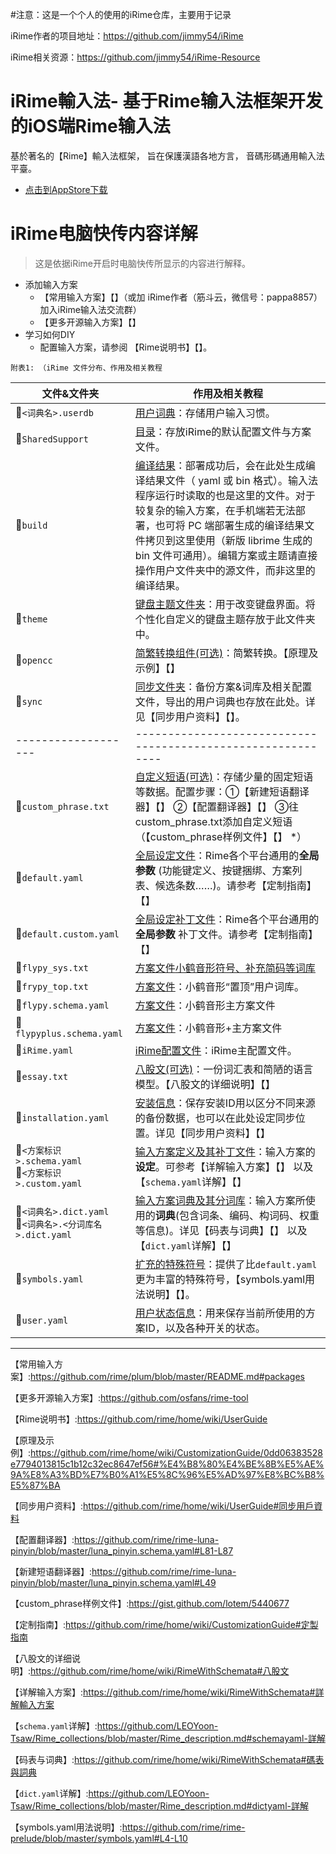 #注意：这是一个个人的使用的iRime仓库，主要用于记录

iRime作者的项目地址：https://github.com/jimmy54/iRime

iRime相关资源：https://github.com/jimmy54/iRime-Resource

# iRime輸入法-   基于Rime输入法框架开发的iOS端Rime输入法

基於著名的【Rime】輸入法框架，
旨在保護漢語各地方言，
音碼形碼通用輸入法平臺。

- [点击到AppStore下载](https://itunes.apple.com/cn/app/irime输入法/id1142623977?mt=8)


# iRime电脑快传内容详解

> 这是依据iRime开启时电脑快传所显示的内容进行解释。


- 添加输入方案  
  - 【常用输入方案】【】（或加 iRime作者（筋斗云，微信号：pappa8857）加入iRime输入法交流群）  
  - 【更多开源输入方案】【】  
- 学习如何DIY
  - 配置输入方案，请参阅 【Rime说明书】【】。

`附表1: （iRime 文件分布、作用及相关教程`  

| 文件&文件夹                                                  | 作用及相关教程                                               |
| ------------------------------------------------------------ | ------------------------------------------------------------ |
| :file_folder:`<词典名>.userdb`                               | <u>用户词典</u>：存储用户输入习惯。                          |
| :file_folder:`SharedSupport`                                 | <u>目录</u>：存放iRime的默认配置文件与方案文件。             |
| :file_folder:`build`                                         | <u>编译结果</u>：部署成功后，会在此处生成编译结果文件（ yaml 或 bin 格式）。输入法程序运行时读取的也是这里的文件。对于较复杂的输入方案，在手机端若无法部署，也可将 PC 端部署生成的编译结果文件拷贝到这里使用（新版 librime 生成的 bin 文件可通用）。编辑方案或主题请直接操作用户文件夹中的源文件，而非这里的编译结果。 |
| :file_folder:`theme`                                         | <u>键盘主题文件夹</u>：用于改变键盘界面。将个性化自定义的键盘主题存放于此文件夹中。 |
| :file_folder:`opencc`                                        | <u>简繁转换组件(可选)</u>：简繁转换。【原理及示例】【】      |
| :file_folder:`sync`                                          | <u>同步文件夹</u>：备份方案&词库及相关配置文件，导出的用户词典也存放在此处。详见【同步用户资料】【】。 |
| -------------------                                          | ------------------------------------------------------------ |
| :page_facing_up:`custom_phrase.txt`                          | <u>自定义短语(可选)</u>：存储少量的固定短语等数据。配置步骤：①【新建短语翻译器】【】 ②【配置翻译器】【】 ③往custom_phrase.txt添加自定义短语 （【custom_phrase样例文件】【】 *） |
| :page_facing_up:`default.yaml`                               | <u>全局设定文件</u>：Rime各个平台通用的**全局参数** (功能键定义、按键捆绑、方案列表、候选条数……)。请参考【定制指南】【】 |
| :page_facing_up:`default.custom.yaml`                        | <u>全局设定补丁文件</u>：Rime各个平台通用的**全局参数** 补丁文件。请参考【定制指南】【】 |
| :page_facing_up:`flypy_sys.txt`                              | <u>方案文件<u>小鹤音形符号、补充简码等词库                   |
| :page_facing_up:`frypy_top.txt`                              | <u>方案文件</u>：小鹤音形“置顶”用户词库。                    |
| :page_facing_up:`flypy.schema.yaml`                          | <u>方案文件</u>：小鹤音形主方案文件                          |
| :page_facing_up:`flypyplus.schema.yaml`                      | <u>方案文件</u>：小鹤音形+主方案文件                         |
| :page_facing_up:`iRime.yaml`                                 | <u>iRime配置文件</u>：iRime主配置文件。                      |
| :page_facing_up:`essay.txt`                                  | <u>八股文(可选)</u>：一份词汇表和简陋的语言模型。【八股文的详细说明】【】 |
| :page_facing_up:`installation.yaml`                          | <u>安装信息</u>：保存安装ID用以区分不同来源的备份数据，也可以在此处设定同步位置。详见【同步用户资料】【】 |
| :page_facing_up:`<方案标识>.schema.yaml`<br>:page_facing_up:`<方案标识>.custom.yaml ` | <u>输入方案定义及其补丁文件</u>：输入方案的**设定**。可参考【详解输入方案】【】 以及 【`schema.yaml`详解】【】 |
| :page_facing_up:`<词典名>.dict.yaml`<br>:page_facing_up:`<词典名>.<分词库名>.dict.yaml` | <u>输入方案词典及其分词库</u>：输入方案所使用的**词典**(包含词条、编码、构词码、权重等信息)。详见【码表与词典】【】 以及 【`dict.yaml`详解】【】 |
| :page_facing_up:`symbols.yaml`                               | <u>扩充的特殊符号</u>：提供了比`default.yaml`更为丰富的特殊符号，【symbols.yaml用法说明】【】。 |
| :page_facing_up:`user.yaml`                                  | <u>用户状态信息</u>：用来保存当前所使用的方案ID，以及各种开关的状态。 |





-------------------------------------------------------------------------------------------------------------------------------------------------------------------------------------------------------------

【常用输入方案】:https://github.com/rime/plum/blob/master/README.md#packages
 
【更多开源输入方案】:https://github.com/osfans/rime-tool
 
【Rime说明书】:https://github.com/rime/home/wiki/UserGuide
 

【原理及示例】:https://github.com/rime/home/wiki/CustomizationGuide/0dd06383528e7794013815c1b12c32ec8647ef56#%E4%B8%80%E4%BE%8B%E5%AE%9A%E8%A3%BD%E7%B0%A1%E5%8C%96%E5%AD%97%E8%BC%B8%E5%87%BA
  
【同步用户资料】:https://github.com/rime/home/wiki/UserGuide#同步用戶資料
  
【配置翻译器】:https://github.com/rime/rime-luna-pinyin/blob/master/luna_pinyin.schema.yaml#L81-L87
  
【新建短语翻译器】:https://github.com/rime/rime-luna-pinyin/blob/master/luna_pinyin.schema.yaml#L49
  
【custom_phrase样例文件】:https://gist.github.com/lotem/5440677
  
【定制指南】:https://github.com/rime/home/wiki/CustomizationGuide#定製指南
  
【八股文的详细说明】:https://github.com/rime/home/wiki/RimeWithSchemata#八股文
  
【详解输入方案】:https://github.com/rime/home/wiki/RimeWithSchemata#詳解輸入方案
  
【`schema.yaml`详解】:https://github.com/LEOYoon-Tsaw/Rime_collections/blob/master/Rime_description.md#schemayaml-詳解
  
【码表与词典】:https://github.com/rime/home/wiki/RimeWithSchemata#碼表與詞典
  
【`dict.yaml`详解】:https://github.com/LEOYoon-Tsaw/Rime_collections/blob/master/Rime_description.md#dictyaml-詳解
  
【symbols.yaml用法说明】:https://github.com/rime/rime-prelude/blob/master/symbols.yaml#L4-L10
